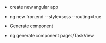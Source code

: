 
* create new angular app
- ng new frontend --style=scss --routing=true

* Generate component
- ng generate component pages/TaskView

